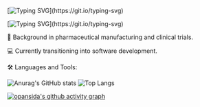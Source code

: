 [![Typing SVG](https://readme-typing-svg.demolab.com?font=Fira+Code&pause=1001&color=36A162&background=9FA3AA00&center=true&vCenter=true&multiline=true&width=435&lines=Hey%2C+Hey+!)](https://git.io/typing-svg)

[![Typing SVG](https://readme-typing-svg.demolab.com?font=Fira+Code&pause=1001&color=36A162&background=9FA3AA00&center=true&vCenter=true&multiline=true&width=435&lines=This+is+Sida+Pan+.)](https://git.io/typing-svg)




💊 Background in pharmaceutical manufacturing and clinical trials.

💻 Currently transitioning into software development.





🛠️ Languages and Tools: 

![Anurag's GitHub stats](https://github-readme-stats.vercel.app/api?username=opansida&theme=shadow_green&show_icons=true) ![Top Langs](https://github-readme-stats.vercel.app/api/top-langs/?username=opansida&layout=compact)


[![opansida's github activity graph](https://github-readme-activity-graph.vercel.app/graph?username=opansida&theme=github-compact)](https://github.com/opansida/github-readme-activity-graph)





